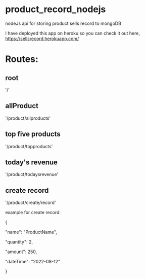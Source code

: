 
# product_record_nodejs

nodeJs api for storing product sells record to mongoDB

I have deployed this app on heroku so you can check it out here, https://sellsrecord.herokuapp.com/

# Routes:
## root 
'/'
## allProduct 
'/product/allproducts'
## top five products 
'/product/topproducts'
## today's revenue 
'/product/todaysrevenue'
## create record 
'/product/create/record'

example for create record:

{

  "name": "ProductName",
  
  "quantity": 2,
  
  "amount": 250,
  
  "dateTime": "2022-08-12"
  
}

